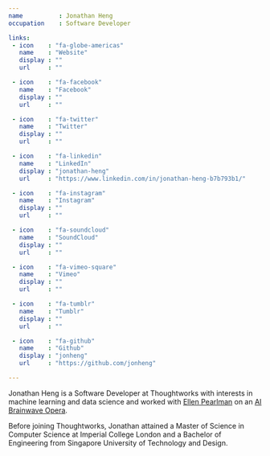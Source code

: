 ```yaml
---
name          : Jonathan Heng
occupation    : Software Developer

links:
 - icon    : "fa-globe-americas"
   name    : "Website"
   display : ""
   url     : ""

 - icon    : "fa-facebook"
   name    : "Facebook"
   display : ""
   url     : ""

 - icon    : "fa-twitter"
   name    : "Twitter"
   display : ""
   url     : ""

 - icon    : "fa-linkedin"
   name    : "LinkedIn"
   display : "jonathan-heng"
   url     : "https://www.linkedin.com/in/jonathan-heng-b7b793b1/"

 - icon    : "fa-instagram"
   name    : "Instagram"
   display : ""
   url     : ""

 - icon    : "fa-soundcloud"
   name    : "SoundCloud"
   display : ""
   url     : ""

 - icon    : "fa-vimeo-square"
   name    : "Vimeo"
   display : ""
   url     : ""

 - icon    : "fa-tumblr"
   name    : "Tumblr"
   display : ""
   url     : ""

 - icon    : "fa-github"
   name    : "Github"
   display : "jonheng"
   url     : "https://github.com/jonheng"

---
```

Jonathan Heng is a Software Developer at Thoughtworks with interests in machine learning and data science and worked with [Ellen Pearlman](/bio/ellen-pearlman) on an [AI Brainwave Opera](https://thoughtworksarts.io/blog/ai-brainwave-opera-world-premiere/).

Before joining Thoughtworks, Jonathan attained a Master of Science in Computer Science at Imperial College London and a Bachelor of Engineering from Singapore University of Technology and Design.